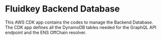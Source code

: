 # Fluidkey Backend Database

This AWS CDK app contains the codes to manage the Backend Database. The CDK app defines all
the DynamoDB tables needed for the GraphQL API endpoint and the ENS OffChain resolver.
